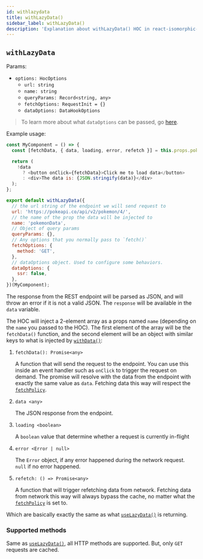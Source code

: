 ```yaml
---
id: withlazydata
title: withLazyData()
sidebar_label: withLazyData()
description: 'Explanation about withLazyData() HOC in react-isomorphic-data'
---
```


## `withLazyData`
Params:
* `options: HocOptions`
  * `url: string`
  * `name: string`
  * `queryParams: Record<string, any>`
  * `fetchOptions: RequestInit = {}`
  * `dataOptions: DataHookOptions`


> To learn more about what `dataOptions` can be passed, go [here](../others/data-options.md).

Example usage:
```javascript
const MyComponent = () => {
  const [fetchData, { data, loading, error, refetch }] = this.props.pokemonData;

  return (
    !data
      ? <button onClick={fetchData}>Click me to load data</button>
      : <div>The data is: {JSON.stringify(data)}</div>
  );
};

export default withLazyData({
  // the url string of the endpoint we will send request to
  url: 'https://pokeapi.co/api/v2/pokemon/4/',
  // the name of the prop the data will be injected to
  name: 'pokemonData', 
  // Object of query params
  queryParams: {},
  // Any options that you normally pass to `fetch()`
  fetchOptions: {
    method: 'GET',
  }, 
  // dataOptions object. Used to configure some behaviors.
  dataOptions: {
    ssr: false,
  },
})(MyComponent);
```

The response from the REST endpoint will be parsed as JSON, and will throw an error if it is not a valid JSON. The `response` will be available in the `data` variable.

The HOC will inject a 2-element array as a props named `name` (depending on the `name` you passed to the HOC). The first element of the array will be the `fetchData()` function, and the second element will be an object with similar keys to what is injected by [`withData()`](./withData.md):

1. `fetchData(): Promise<any>`

    A function that will send the request to the endpoint. You can use this inside an event handler such as `onClick` to trigger the request on demand. The promise will resolve with the data from the endpoint with exactly the same value as `data`. Fetching data this way will respect the [`fetchPolicy`](../others/caching.md#caching-strategies).

2. `data <any>`

    The JSON response from the endpoint.

3. `loading <boolean>`

    A `boolean` value that determine whether a request is currently in-flight

4. `error <Error | null>`

    The `Error` object, if any error happened during the network request. `null` if no error happened.

5. `refetch: () => Promise<any>`

    A function that will trigger refetching data from network. Fetching data from network this way will always bypass the cache, no matter what the [`fetchPolicy`](../others/caching.md#caching-strategies) is set to.

Which are basically exactly the same as what [`useLazyData()`](../hooks/useLazyData.md) is returning.

### Supported methods
Same as [`useLazyData()`](../hooks/useLazyData.md), all HTTP methods are supported. But, only `GET` requests are cached.